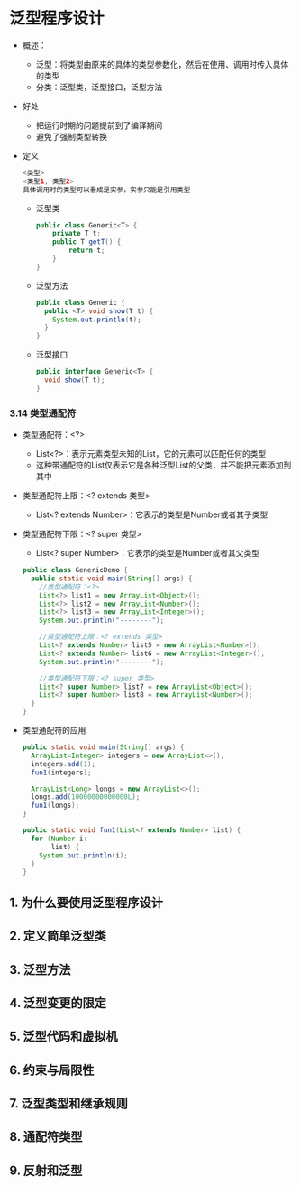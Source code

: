 # 泛型程序设计


- 概述：

  - 泛型：将类型由原来的具体的类型参数化，然后在使用、调用时传入具体的类型
  - 分类：泛型类，泛型接口，泛型方法

- 好处

  - 把运行时期的问题提前到了编译期间
  - 避免了强制类型转换

- 定义

  ```java
  <类型>
  <类型1, 类型2>
  具体调用时的类型可以看成是实参，实参只能是引用类型
  ```

  - 泛型类

    ```java
    public class Generic<T> {
        private T t;
        public T getT() {
            return t;
        }
    }
    ```

  - 泛型方法

    ```java
    public class Generic {
      public <T> void show(T t) {
        System.out.println(t);
      }
    }
    ```

  - 泛型接口

    ```java
    public interface Generic<T> {
      void show(T t);
    }
    ```

### 3.14 类型通配符

- 类型通配符：<?>

  - List<?>：表示元素类型未知的List，它的元素可以匹配任何的类型
  - 这种带通配符的List仅表示它是各种泛型List的父类，并不能把元素添加到其中

- 类型通配符上限：<? extends 类型>

  - List<? extends Number>：它表示的类型是Number或者其子类型

- 类型通配符下限：<? super 类型>

  - List<? super Number>：它表示的类型是Number或者其父类型

  ```java
  public class GenericDemo {
    public static void main(String[] args) {
      //类型通配符：<?>
      List<?> list1 = new ArrayList<Object>();
      List<?> list2 = new ArrayList<Number>();
      List<?> list3 = new ArrayList<Integer>();
      System.out.println("--------");
  
      //类型通配符上限：<? extends 类型>
      List<? extends Number> list5 = new ArrayList<Number>();
      List<? extends Number> list6 = new ArrayList<Integer>();
      System.out.println("--------");
  
      //类型通配符下限：<? super 类型>
      List<? super Number> list7 = new ArrayList<Object>();
      List<? super Number> list8 = new ArrayList<Number>();
    }
  }
  ```

- 类型通配符的应用

  ```java
  public static void main(String[] args) {
    ArrayList<Integer> integers = new ArrayList<>();
    integers.add(1);
    fun1(integers);
  
    ArrayList<Long> longs = new ArrayList<>();
    longs.add(10000000000000L);
    fun1(longs);
  }
  
  public static void fun1(List<? extends Number> list) {
    for (Number i:
         list) {
      System.out.println(i);
    }
  }
  ```

## 1. 为什么要使用泛型程序设计

## 2. 定义简单泛型类

## 3. 泛型方法

## 4. 泛型变更的限定

## 5. 泛型代码和虚拟机

## 6. 约束与局限性

## 7. 泛型类型和继承规则

## 8. 通配符类型

## 9. 反射和泛型